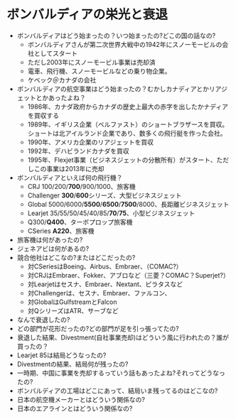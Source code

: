 ボンバルディアの栄光と衰退
========================

- ボンバルディアはどう始まったの？いつ始まったの?どこの国の話なの?
    - ボンバルディアさんが第二次世界大戦中の1942年にスノーモービルの会社としてスタート
    - ただし2003年にスノーモービル事業は売却済
    - 電車、飛行機、スノーモービルなどの乗り物企業。
    - ケベック＠カナダの会社
- ボンバルディアの航空事業はどう始まったの？むかしカナディアとかリアジェットとかあったよね？
    - 1986年、カナダ政府からカナダの歴史上最大の赤字を出したかナディアを買収する
    - 1989年、イギリス企業（ベルファスト）のショートブラザースを買収。ショートは北アイルランド企業であり、数多くの飛行艇を作った会社。
    - 1990年、アメリカ企業のリアジェットを買収
    - 1992年、デハビランドカナダを買収
    - 1995年、Flexjet事業（ビジネスジェットの分散所有）がスタート、ただしこの事業は2013年に売却
- ボンバルディアといえば何の飛行機？
    - CRJ 100/200/**700**/900/1000、旅客機
    - Challenger **300**/**600**シリーズ、大型ビジネスジェット
    - Global 5000/6000/**5500**/**6500**/**7500**/8000、長距離ビジネスジェット
    - Learjet 35/55/50/45/40/85/**70**/**75**、小型ビジネスジェット
    - Q300/**Q400**、ターボプロップ旅客機
    - CSeries **A220**、旅客機
- 旅客機は何があったの?
- ジェネアビは何があるの?
- 競合他社はどこなの?またはどこだったの?
    - 対CSeriesはBoeing、Airbus、Embraer、（COMAC?）
    - 対CRJはEmbraer、Fokker、アブロなど（三菱？COMAC？Superjet?）
    - 対Learjetはセスナ、Embraer、Nextant、ピラタスなど
    - 対Challengerは、セスナ、Embraer、ファルコン、
    - 対GlobalはGulfstreamとFalcon
    - 対QシリーズはATR、サーブなど
- なんで衰退したの?
- どの部門が花形だったの?どの部門が足を引っ張ってたの?
- 衰退した結果、Divestment(自社事業売却)はどういう風に行われたの？誰が買ったの？
- Learjet 85は結局どうなったの?
- Divestmentの結果、結局何が残ったの?
- 一時期、中国に事業を売却するっていう話もあったよね?それってどうなったの?
- ボンバルディアの工場はどこにあって、結局いま残ってるのはどこなの?
- 日本の航空機メーカーとはどういう関係なの?
- 日本のエアラインとはどういう関係なの?
